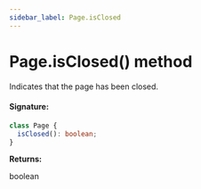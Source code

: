```yaml
---
sidebar_label: Page.isClosed
---
```


# Page.isClosed() method

Indicates that the page has been closed.

#### Signature:

```typescript
class Page {
  isClosed(): boolean;
}
```

**Returns:**

boolean
